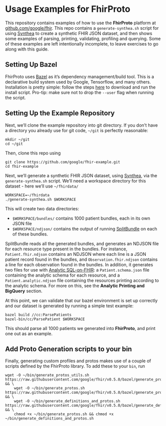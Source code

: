 
# Usage Examples for FhirProto
This repository contains examples of how to use the <strong>FhirProto</strong> platform at [github.com/google/fhir](github.com/google/fhir). This repo contains a <code>generate-synthea.<span></span>sh</code> script for using [Synthea](https://github.com/synthetichealth/synthea) to create a synthetic FHIR JSON dataset, and then shows some examples of parsing, printing, validating, profiling and querying. Some of these examples are left intentionally incomplete, to leave exercises to go along with this guide.
## Setting Up Bazel

FhirProto uses [Bazel](https://bazel.build/) as it’s dependency management/build tool. This is a declarative build system used by Google, Tensorflow, and many others. Installation is pretty simple: follow the steps [here](https://docs.bazel.build/versions/master/install.html) to download and run the install script. Pro-tip: make sure not to drop the `--user` flag when running the script.
## Setting Up the Example Repository

Next, we’ll clone the example repository into git directory. If you don’t have a directory you already use for git code, `~/git` is perfectly reasonable:
```
mkdir ~/git
cd ~/git
```
Then, clone this repo using

```
git clone https://github.com/google/fhir-example.git
cd fhir-example
```
  
Next, we’ll generate a synthetic FHIR JSON dataset, using [Synthea](https://github.com/synthetichealth/synthea), via the `generate-synthea.sh` script. We’ll need a workspace directory for this dataset - here we’ll use `~/fhirdata/`

```
WORKSPACE=~/fhirdata
./generate-synthea.sh $WORKSPACE
```
This will create two data directories:

-   `$WORKSPACE/bundles/` contains 1000 patient bundles, each in its own JSON file
-   `$WORKSPACE/ndjson/` contains the output of running [SplitBundle](https://github.com/google/fhir/blob/master/java/src/main/java/com/google/fhir/examples/SplitBundleMain.java) on each of these bundles.
    

SplitBundle reads all the generated bundles, and generates an NDJSON file for each resource type present in the bundles. For instance, `Patient.fhir.ndjson` contains an NDJSON where each line is a JSON patient record found in the bundles, and `Observation.fhir.ndjson` contains a line for each observation found in the bundles. In addition, it generates two files for use with [Analytic SQL-on-FHIR](https://github.com/FHIR/sql-on-fhir/blob/master/sql-on-fhir.md): a `Patient.schema.json` file containing the analytic schema for each resource, and a `Patient.analytic.ndjson` file containing the resources printing according to the analytic schema. For more on this, see the <strong>Analytic Printing and BigQuery</strong> section.

At this point, we can validate that our bazel environment is set up correctly and our dataset is generated by running a simple test example:
```
bazel build //cc:ParsePatients
bazel-bin/cc/ParsePatient $WORKSPACE
```

This should parse all 1000 patients we generated into <strong>FhirProto</strong>, and print one out as an example.
## Add Proto Generation scripts to your bin
Finally, generating custom profiles and protos makes use of a couple of scripts defined by the FhirProto library. To add these to your `bin`, run
```
wget -O ~/bin/generate_protos_utils.sh https://raw.githubusercontent.com/google/fhir/v0.5.0/bazel/generate_protos_utils.sh && \
    wget -O ~/bin/generate_protos.sh https://raw.githubusercontent.com/google/fhir/v0.5.0/bazel/generate_protos.sh && \
    wget -O ~/bin/generate_definitions_and_protos.sh https://raw.githubusercontent.com/google/fhir/v0.5.0/bazel/generate_definitions_and_protos.sh && \
    chmod +x ~/bin/generate_protos.sh && chmod +x ~/bin/generate_definitions_and_protos.sh
```
